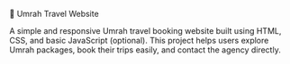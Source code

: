 🕋 Umrah Travel Website

A simple and responsive Umrah travel booking website built using HTML, CSS, and basic JavaScript (optional).
This project helps users explore Umrah packages, book their trips easily, and contact the agency directly.
